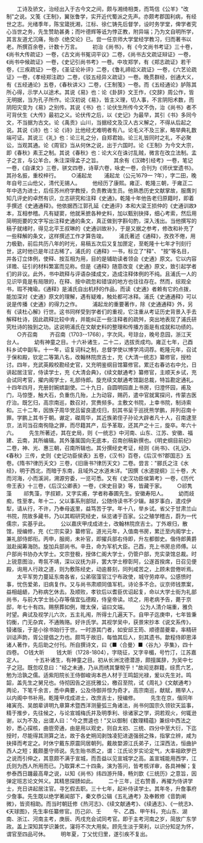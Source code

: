 <!-- { "loadSidebar": true } -->
　　工诗及骄文，治经出入于古今文之间，颇与湘绮相类，而笃信《公羊》"改制"之说。又笺《王制》，翼张鲁学，实开近代蜀派之先声。亦颇考郡国利病，有经世之志。光绪季年，陈宝箴抚湘，江标、徐仁铸先后督学，设时务学堂，俾学者究心当世之务，先生赞助甚勇；而叶德辉等诋为悖正教，附异端；乃为文自明所学，其言友道尤沉痛，殆亦《绝交论》已。尝一任京师大学堂经学教习，归而著书以老。所撰百余卷，计数十万言。
　　初治《尚书》，有《今文尚书考证》三十卷，《尚书大传疏证》一卷，《古文尚书冤词平议》二卷，《尚书古文疏证辩证》一卷，《尚书中候疏证》一卷，《史记引尚书考》一卷。中攻郑学，有《郑志疏证》若干卷，《三疾疏证》一卷，《圣证论补评》二卷，《鲁礼禘祫义疏证》一卷，《六艺论疏证》一卷，《孝经郑注疏》二卷，《驳五经异义疏证》一卷。晚贯群经，创通大义，有《五经通论》五卷，《春秋讲义》二卷，《王制笺》一卷。而《五经通论》胪陈其所心得，示学人以途术。其说《易》也：论《卦辞》文王作，《交辞》周公作，皆无明据，当为孔子所作。论汉初说《易》，皆主义理，切人事，不言阴阳术数，而阴阳灾变为《易》之别传。其说《书》也：论伏生所传今文不伪，治《尚书》者不可背伏生《大传》最初之义。论伏传之后，以《史记》为最早，其引《书》多同今文，不当据为古文。论《禹贡》山川，当据经文及汉人古义解之，不得从后起之说。其说《诗》也：论《诗》比他经尤难明者有八。论毛义不及三家，略举典礼数端可证。其说三《礼》也：论三礼之分，自郑君始。论三礼皆同时之礼，不必聚讼，当观其通。论《周官》当从何休之说，出于六国时。论《王制》为今文大宗，即《春秋》素王之制。其说《春秋》也：论大义在诛讨乱贼，微言在改立法制。孟子之言，与公羊合。朱注深得孟子之旨。
　　其余有《汉碑引经考》一卷，笔记一卷，《自课文》三卷，骈文四卷，诗草六卷，咏史一卷，合刊为《师伏堂遗书》。其孙名振，重校梓行。
　　○浦起龙
　　浦起龙（公元1679一 ?年），字二田，晚年自号三山伧父，清代无锡人。
　　他经历了康熙。雍正、乾隆三朝，于雍正二年中选为进士，后任苏州府学教授，负责教诲生员。他熟悉历史文献掌故，服膺刘知几评史的卓然有识，立志研究和注释《史通》。乾隆十年他告老归原籍时，即着手撰述《史通通释》。他依据西江郭孔延《史通评》本和大梁王损仲的《史通训故》本，互相参稽。凡有疑窦，他就釆摭各种史料，加以甄别抉择，细心考索，然后用简明扼要的文字写出注释史通的条文，真正做到字斟句酌，深入浅出。当他撰写的稿子就绪时，得见北平王叔琳的《史通训故补》，于是又据之参考，修改和补充了一些释解的条文，这样撰述工作才算告竣。
　　浦氏著述《通释》，孜孜不倦，用力极勤，前后共历八年的时光，易稿五次后又复加匣定，至乾隆十七年才刊刻行世，这时他已是年过古稀了。浦氏的《通释》一书，标立了"释"、 "按"等名目，并各订立体例，使释、按互相为用，目的是辅助读者领会《史通》原文。它以内容详赡、征引的材料繁富而见称。但是《通释》随意改变《史通》原文，致引起学者们的非议。此外，书中疏释与评语杂揉成文，造成注释体例的不纯。且浦氏一人的见识毕竟是有局限的，在释、按中疏忽和错误的地方也往往存在。然而，综观全书，瑕不掩瑜。《通释》是浦氏自出机杼的作品，而读《史通》者赖有它的点拨，能加深对《史通》原文的理解，遇有疑难，触处都可冰释。浦氏《史通通释》可以说是传播《史通》的得力之作。
　　浦起龙的重要著作，除《史通通释》外，另有《读杜心解》行世。这书同样受到学者们的重视，它注重从考证历史背景入手去解释杜诗，因此疏释比较中肯，并能纠正一些注释者的疏舛，突出地表现了浦氏研究杜诗的独到之功。这说明浦氏在文献史料的整理和传播方面是有成就和功绩的。
　　○齐召南
　　齐召南（1703--1768），字次风，号琼台，晚号息园，浙江天台人。
　　幼有神童之目。十六补诸生，二十二，选拔贡成均。雍正七年，己酉科乡试中副车。十一年，诏复词科之制，总督学使以博学鸿词荐。乾隆元年，召试于保和殿，钦定二等第八名，改翰林院庶吉士，充《大清一统志》纂修官，授检讨。四年，充武英殿校勘经史官，又充明鉴纲目馆纂修官。累迁右春访右中允，日讲起居注官，侍读学士，充《大清会典》，《续文献通考》纂修官，主顺天乡试，充会试同考官，擢内阁学士，礼部侍郎。旋充续文献通考馆副总裁，特旨勘定通礼。十四年四月，充册封婉嫔副使。二十九日，自圆明园直上书房，归澄怀园，甫及门，马惊堕，触大石，负重伤几殆，上为动容，赐药，遣中官就寓探问，传蒙古医疗治。既乞归，高宗南巡，数召对，赏赉频多。主敷文书院，上幸书院，制诗索和。三十二年，因族子周华党吕留良遣戍归，刻其书呈于巡抚熊学鹏，并列召南十罪。学鹏上其书于朝。谳定，磔周华，其近族弟侄子孙论大辟者凡十人，召南逮至京，法司当召南徇隐之罪，而尽籍其产，后予革取，还其产之十三，旋卒。年六十六。
　　先生所著述，其在史局，则《一统志》中河南、山东、江苏、安徽、福建、云南，其所编辑。其外藩属国向无底本，召南创稿新撰也。《明史纲目前纪》二卷，神、光、惠三朝，召南所辑也。其分撰经史考证，经则《尚书》、《礼记》、《春秋》三传，史则《史记功臣侯表》五卷，《汉书》百卷，《后汉书?郡国志》五卷。《隋书?律历夭文》三卷，《旧唐书?律历天文》二卷。尝言："郦氏之注《水经》，明于西北，而暗于东南，且域外之水道未详。"因撰《水道提纲》三十卷，大而河海，小而溪涧，溯源穷委，一览可悉。又有《史汉功臣侯第考》一卷，《历代帝王表》十三卷，《后汉公卿表》一卷，《宋史目录》等，皆藏于家。
　　○祁隽藻
　　祁隽藻，字叔颖，又字实甫，学者称春圃先生。安徽寿阳人。
　　幼而歧痴，性至孝。年十二，父以事系刑部狱，公随侍读书不少辍。越岁事白，遣戍伊犁，请从行，不许，乃奉母返里，益笃苦于学。年十八，举乡试。省父于甘肃兰山书院，院故多藏书，乃以其暇研究经史，纵览诸于百家。公之殖学稽古，蔚为一代儒宗，实基乎此。
　　公以嘉庆甲戌成进士，改翰林院庶吉士。丁外艰归，散馆，授编修，充《仁宗实录》纂修官。道光元年，入值南书房，累迁至内阁学士，兼礼部侍郎衔。丙申，服阕，未补官，即擢兵部右侍即，升左都御史。偕侍郎黄爵滋赴闽筹海防。旋加兵部尚书。辛丑，命为军机大臣。己酉，充上书房总师傅。以户部尚书协办大学士。文宗登极，授体仁阁大学士，仍管户部，充实录馆总裁。时上锐意图治，粤氛不靖，深以议抚为非，罢大学士穆彰阿，公遂首揆席，日召见便殿，询用人行政之道，则为敷陈经史，动逾晷刻，同列咸苦之，上顾未尝倦听焉。
　　太平军势力蔓延东南各省，公弟宿藻官江宁布政使，城守劳瘁卒。公感愤时事，忧伤爱弟，旧病复作。又与尚书肃顺同值军机，诗论多不合。议京师钱票案，益相龃龉，乃称病乞休去。及顺败，孝钦后以耆臣优诏起复，命以大学士街为礼部尚书，与前大学士翁心存等偕宜弘德殿，侍皇帝读。顷之，用老病予告，薨于京邸，年七十有四。赐祭葬如例，赠太保，谥曰文端。
　　公为人清介端重，雅负时望。典试及视学儿六次，五主礼闱，所得士几遍天下。自甲子迄庚申，七年皆秉钧衡，门无杂宾，不通贿赂。好许氏学。其视学吴中，获景宋抄本《说文系传》，锓诸版，于是小徐书始行于世。一时游其门者，如安邱王筠、顺德苗夔辈，率精研训诂声韵，胥公提倡之力也。颇笃于故旧，每恤其后人，刻其遗书。歙程侍即恩泽诸人著作，先后助之付刊。所自撰诗文，曰《■〈合曼〉■〈谷九〉亭集》，四十四卷。
○钱大昕
　　钱大昕（1728-1804），字晓征，又字辛楣，号竹汀，江苏嘉定人。
　　十五补诸生，有神童之目。初从长洲沈德潜游，颇擅属辞，为吴中七子之冠。既忽叹息曰："经之未通，乃从而绣其鞶帨乎！"故闳览群籍，综贯六艺，勉为洽孰之儒。适紫阳院长王侍御峻询本邑人材于王鸣韶光禄，爰以先生对。鸣韶，盖先生之舅兄也。侍彻因告之巡抚雅公，檄召至院，试《周礼》《文献通考》两论，下笔千余言，悉中典要，公及侍御并惊为奇才。高宗南巡，献赋，赐举人，以内阁中书补用。乾隆甲戌成进士，改庶吉士，授编修。
　　先生在京，偕同年褚寅亮、吴朗辈讲明九章算术暨西洋测量弧三角诸法，尚书何国宗久领钦天监事，精于推步，先往候之，与论宣城梅氏并及明季利、徐诸家之学，洞若观火，何辄逊谢，以为不及，出谓人曰："今之贾逵也！"又以御制《数理精蕴》兼综中西法之妙，悉心探核，曲鬯旁通，由是用以观史，则自太初、三统、四分中至大衍，下迄授时，尽能得其测算之法，故于各史朔闰剥蚀凌犯进退强弱之殊，指掌立辨，咸为抉择而考定之。时休宁戴东原震同居朝列。戴故婺源江氏弟子，江深西法，恒曲护西人之短；戴颇墨守师说。先生贻书质之，谓：江氏论岁实论定气，大率祖欧罗巴之说而引伸之，其意颇不满于宣城，而吾益以见宣城学之高。盖宣城能用西学，江氏则为西人所用而已。乃取算术二十四条，演为答问，皆考核详审，各具神解；复参泰西日躔最高卑之说，以知《尚书》纬四游升降，畅刘歆《三统历》之意旨，因弹定班志论文舛义。其精思探赜如此。
　　二十三年，迁右赞善，再擢为侍讲学士，充日讲起居注官。寻乞假去职。三十七年，起补侍读学士。其年冬，升詹事府少詹事。先生既以绝学著闻部下，秦文恭公辑《五礼通考》及奉敕修《音韵阐微》，皆资相助。而当时朝廷修《热河志》、《续文献通考》、《续通志》、《一统志》、《天球图》，先生率任纂修官。历己卯、壬
　　午、乙酉、甲午科，充山东、湖南、浙江、河南主考，庚辰、丙戌充会试同考官。即于主考河南之岁，简放广东学政。盖上深知其学识兼优，寖将不次大用矣。顾先生淡于荣利，以识分知足为怀，谓官至四品可休。
　　明年夏，丁父忧归里，遂引疾不复出。

